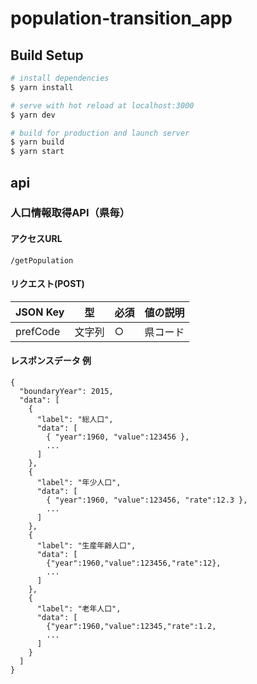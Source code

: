 # population-transition_app

## Build Setup

```bash
# install dependencies
$ yarn install

# serve with hot reload at localhost:3000
$ yarn dev

# build for production and launch server
$ yarn build
$ yarn start
```

## api
### 人口情報取得API（県毎）
#### アクセスURL
```
/getPopulation
```
#### リクエスト(POST)
JSON Key|型|必須|値の説明
---|---|---|---
prefCode|文字列|○|県コード

#### レスポンスデータ 例
```
{
  "boundaryYear": 2015,
  "data": [
    {
      "label": "総人口",
      "data": [
        { "year":1960, "value":123456 },
        ...
      ]
    },
    {
      "label": "年少人口",
      "data": [
        { "year":1960, "value":123456, "rate":12.3 },
        ...
      ]
    },
    {
      "label": "生産年齢人口",
      "data": [
        {"year":1960,"value":123456,"rate":12},
        ...
      ]
    },
    {
      "label": "老年人口",
      "data": [
        {"year":1960,"value":12345,"rate":1.2,
        ...
      ]  
    }
  ]
}
```
